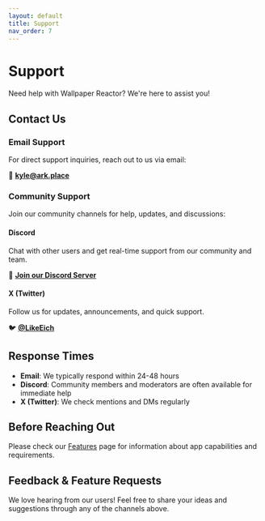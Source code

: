 ```yaml
---
layout: default
title: Support
nav_order: 7
---
```


# Support

Need help with Wallpaper Reactor? We're here to assist you!

## Contact Us

### Email Support
For direct support inquiries, reach out to us via email:

📧 **[kyle@ark.place](mailto:kyle@ark.place)**

### Community Support

Join our community channels for help, updates, and discussions:

#### Discord
Chat with other users and get real-time support from our community and team.

💬 **[Join our Discord Server](https://discord.gg/3MTu59zGH8)**

#### X (Twitter)
Follow us for updates, announcements, and quick support.

🐦 **[@LikeEich](https://x.com/LikeEich)**

## Response Times

- **Email**: We typically respond within 24-48 hours
- **Discord**: Community members and moderators are often available for immediate help
- **X (Twitter)**: We check mentions and DMs regularly

## Before Reaching Out

Please check our [Features](/features/) page for information about app capabilities and requirements.

## Feedback & Feature Requests

We love hearing from our users! Feel free to share your ideas and suggestions through any of the channels above.